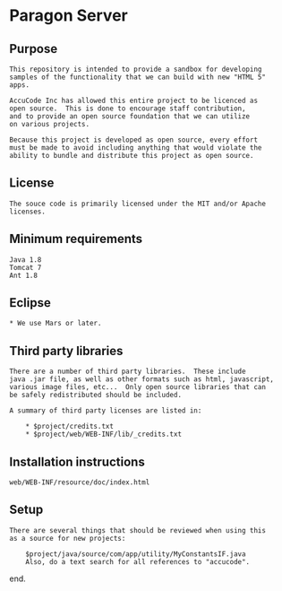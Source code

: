 Paragon Server
======================

Purpose
-------

    This repository is intended to provide a sandbox for developing
    samples of the functionality that we can build with new "HTML 5" 
    apps.

    AccuCode Inc has allowed this entire project to be licenced as
    open source.  This is done to encourage staff contribution, 
    and to provide an open source foundation that we can utilize 
    on various projects.
    
    Because this project is developed as open source, every effort
    must be made to avoid including anything that would violate the
    ability to bundle and distribute this project as open source.
        
License
-------

    The souce code is primarily licensed under the MIT and/or Apache
    licenses.
    
Minimum requirements
--------------------

    Java 1.8
    Tomcat 7
    Ant 1.8

Eclipse
-------

    * We use Mars or later.

Third party libraries
---------------------

    There are a number of third party libraries.  These include
    java .jar file, as well as other formats such as html, javascript,
    various image files, etc...  Only open source libraries that can
    be safely redistributed should be included.
    
    A summary of third party licenses are listed in:
    
        * $project/credits.txt
        * $project/web/WEB-INF/lib/_credits.txt
        
Installation instructions 
-------------------------

	web/WEB-INF/resource/doc/index.html

Setup
-------------------------
    There are several things that should be reviewed when using this
    as a source for new projects:
    
        $project/java/source/com/app/utility/MyConstantsIF.java
        Also, do a text search for all references to "accucode".
	
end.
